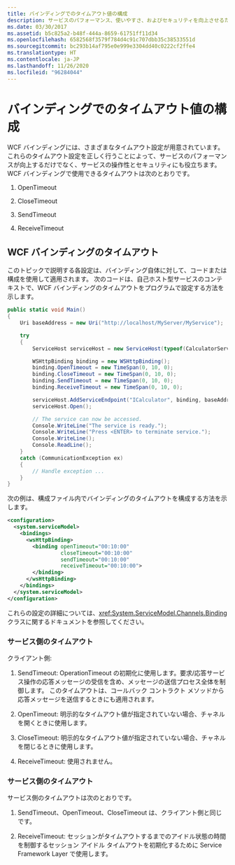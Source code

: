 ```yaml
---
title: バインディングでのタイムアウト値の構成
description: サービスのパフォーマンス、使いやすさ、およびセキュリティを向上させるために、WCF バインディングのタイムアウト設定を管理する方法について説明します。
ms.date: 03/30/2017
ms.assetid: b5c825a2-b48f-444a-8659-61751ff11d34
ms.openlocfilehash: 6582568f3579f784d4c91c707dbb35c38533551d
ms.sourcegitcommit: bc293b14af795e0e999e3304dd40c0222cf2ffe4
ms.translationtype: HT
ms.contentlocale: ja-JP
ms.lasthandoff: 11/26/2020
ms.locfileid: "96284044"
---
```

# <a name="configuring-timeout-values-on-a-binding"></a>バインディングでのタイムアウト値の構成

WCF バインディングには、さまざまなタイムアウト設定が用意されています。 これらのタイムアウト設定を正しく行うことによって、サービスのパフォーマンスが向上するだけでなく、サービスの操作性とセキュリティにも役立ちます。 WCF バインディングで使用できるタイムアウトは次のとおりです。  
  
1. OpenTimeout  
  
2. CloseTimeout  
  
3. SendTimeout  
  
4. ReceiveTimeout  
  
## <a name="wcf-binding-timeouts"></a>WCF バインディングのタイムアウト  

 このトピックで説明する各設定は、バインディング自体に対して、コードまたは構成を使用して適用されます。 次のコードは、自己ホスト型サービスのコンテキストで、WCF バインディングのタイムアウトをプログラムで設定する方法を示します。  
  
```csharp  
public static void Main()
{
    Uri baseAddress = new Uri("http://localhost/MyServer/MyService");

    try
    {
        ServiceHost serviceHost = new ServiceHost(typeof(CalculatorService));

        WSHttpBinding binding = new WSHttpBinding();
        binding.OpenTimeout = new TimeSpan(0, 10, 0);
        binding.CloseTimeout = new TimeSpan(0, 10, 0);
        binding.SendTimeout = new TimeSpan(0, 10, 0);
        binding.ReceiveTimeout = new TimeSpan(0, 10, 0);

        serviceHost.AddServiceEndpoint("ICalculator", binding, baseAddress);
        serviceHost.Open();

        // The service can now be accessed.
        Console.WriteLine("The service is ready.");
        Console.WriteLine("Press <ENTER> to terminate service.");
        Console.WriteLine();
        Console.ReadLine();
    }
    catch (CommunicationException ex)
    {
        // Handle exception ...
    }
}
```  
  
 次の例は、構成ファイル内でバインディングのタイムアウトを構成する方法を示します。  
  
```xml  
<configuration>
  <system.serviceModel>
    <bindings>
      <wsHttpBinding>
        <binding openTimeout="00:10:00"
                 closeTimeout="00:10:00"
                 sendTimeout="00:10:00"
                 receiveTimeout="00:10:00">
        </binding>
      </wsHttpBinding>
    </bindings>
  </system.serviceModel>
</configuration>
```  
  
 これらの設定の詳細については、<xref:System.ServiceModel.Channels.Binding> クラスに関するドキュメントを参照してください。  
  
### <a name="client-side-timeouts"></a>サービス側のタイムアウト  

 クライアント側:  
  
1. SendTimeout: OperationTimeout の初期化に使用します。要求/応答サービス操作の応答メッセージの受信を含め、メッセージの送信プロセス全体を制御します。 このタイムアウトは、コールバック コントラクト メソッドから応答メッセージを送信するときにも適用されます。  
  
2. OpenTimeout: 明示的なタイムアウト値が指定されていない場合、チャネルを開くときに使用します。  
  
3. CloseTimeout: 明示的なタイムアウト値が指定されていない場合、チャネルを閉じるときに使用します。  
  
4. ReceiveTimeout: 使用されません。  
  
### <a name="service-side-timeouts"></a>サービス側のタイムアウト  

 サービス側のタイムアウトは次のとおりです。  
  
1. SendTimeout、OpenTimeout、CloseTimeout は、クライアント側と同じです。  
  
2. ReceiveTimeout: セッションがタイムアウトするまでのアイドル状態の時間を制御するセッション アイドル タイムアウトを初期化するために Service Framework Layer で使用します。
